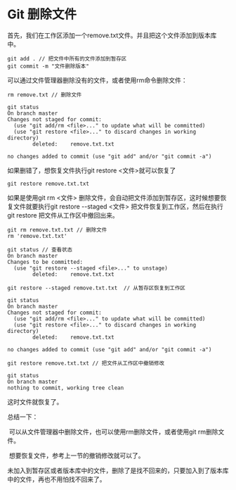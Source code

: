 # Git 删除文件

首先，我们在工作区添加一个remove.txt文件。并且把这个文件添加到版本库中。

```
git add . // 把文件中所有的文件添加到暂存区
git commit -m "文件删除版本"
```

可以通过文件管理器删除没有的文件，或者使用rm命令删除文件：

```shell
rm remove.txt // 删除文件

git status
On branch master
Changes not staged for commit:
  (use "git add/rm <file>..." to update what will be committed)
  (use "git restore <file>..." to discard changes in working directory)
        deleted:    remove.txt.txt

no changes added to commit (use "git add" and/or "git commit -a")

```

如果删错了，想恢复文件执行git restore <文件>就可以恢复了

```
git restore remove.txt.txt
```

如果是使用git rm <文件> 删除文件，会自动把文件添加到暂存区，这时候想要恢复文件就要执行git restore --staged <文件> 把文件恢复到工作区，然后在执行git restore <file> 把文件从工作区中撤回出来。

```shell
git rm remove.txt.txt // 删除文件
rm 'remove.txt.txt'

git status // 查看状态
On branch master
Changes to be committed:
  (use "git restore --staged <file>..." to unstage)
        deleted:    remove.txt.txt
        
git restore --staged remove.txt.txt  // 从暂存区恢复到工作区

git status
On branch master
Changes not staged for commit:
  (use "git add/rm <file>..." to update what will be committed)
  (use "git restore <file>..." to discard changes in working directory)
        deleted:    remove.txt.txt

no changes added to commit (use "git add" and/or "git commit -a")

git restore remove.txt.txt // 把文件从工作区中撤销修改
 
git status
On branch master
nothing to commit, working tree clean

```

这时文件就恢复了。

总结一下：

​		可以从文件管理器中删除文件，也可以使用rm删除文件，或者使用git rm删除文件。

​		想要恢复文件，参考上一节的撤销修改就可以了。

​		未加入到暂存区或者版本库中的文件，删除了是找不回来的，只要加入到了版本库中的文件，再也不用怕找不回来了。

​		